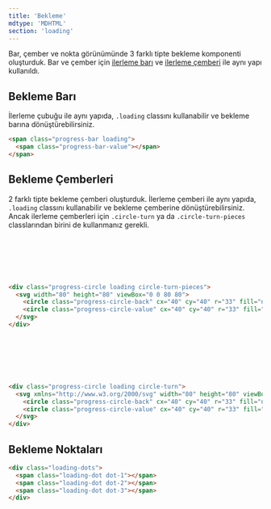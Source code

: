 ```yaml
---
title: 'Bekleme'
mdtype: 'MDHTML'
section: 'loading'
---
```


Bar, çember ve nokta görünümünde 3 farklı tipte bekleme komponenti oluşturduk. Bar ve çember için [ilerleme barı](/docs/progress 'ilerleme barı') ve [ilerleme çemberi](/docs/progress 'ilerleme çemberi') ile aynı yapı kullanıldı.

## Bekleme Barı

İlerleme çubuğu ile aynı yapıda, `.loading` classını kullanabilir ve bekleme barına dönüştürebilirsiniz.

<div class="gra-s-wrapper">
  <span class="progress-bar loading">
    <span class="progress-bar-value"></span>
  </span>
</div>

```html
<span class="progress-bar loading">
  <span class="progress-bar-value"></span>
</span>
```

## Bekleme Çemberleri

2 farklı tipte bekleme çemberi oluşturduk. İlerleme çemberi ile aynı yapıda, `.loading` classını kullanabilir ve bekleme çemberine dönüştürebilirsiniz. Ancak ilerleme çemberleri için `.circle-turn` ya da `.circle-turn-pieces` classlarından birini de kullanmanız gerekli.

<div class="gra-s-wrapper">
  <div class="progress-circle loading circle-turn-pieces">
    <svg width="80" height="80" viewBox="0 0 80 80">
      <circle class="progress-circle-back" cx="40" cy="40" r="33" fill="none"></circle>
      <circle class="progress-circle-value" cx="40" cy="40" r="33" fill="none"></circle>
    </svg>
  </div>
</div>

```html
<div class="progress-circle loading circle-turn-pieces">
  <svg width="80" height="80" viewBox="0 0 80 80">
    <circle class="progress-circle-back" cx="40" cy="40" r="33" fill="none"></circle>
    <circle class="progress-circle-value" cx="40" cy="40" r="33" fill="none"></circle>
  </svg>
</div>
```

<div class="gra-s-wrapper">
  <div class="progress-circle loading circle-turn">
    <svg xmlns="http://www.w3.org/2000/svg" width="80" height="80" viewBox="0 0 80 80">
      <circle class="progress-circle-back" cx="40" cy="40" r="33" fill="none"></circle>
      <circle class="progress-circle-value" cx="40" cy="40" r="33" fill="none"></circle>
    </svg>
  </div>
</div>

```html
<div class="progress-circle loading circle-turn">
  <svg xmlns="http://www.w3.org/2000/svg" width="80" height="80" viewBox="0 0 80 80">
    <circle class="progress-circle-back" cx="40" cy="40" r="33" fill="none"></circle>
    <circle class="progress-circle-value" cx="40" cy="40" r="33" fill="none"></circle>
  </svg>
</div>
```

## Bekleme Noktaları

<div class="gra-s-wrapper">
  <div class="loading-dots">
    <span class="loading-dot dot-1"></span>
    <span class="loading-dot dot-2"></span>
    <span class="loading-dot dot-3"></span>
  </div>
</div>

```html
<div class="loading-dots">
  <span class="loading-dot dot-1"></span>
  <span class="loading-dot dot-2"></span>
  <span class="loading-dot dot-3"></span>
</div>
```

